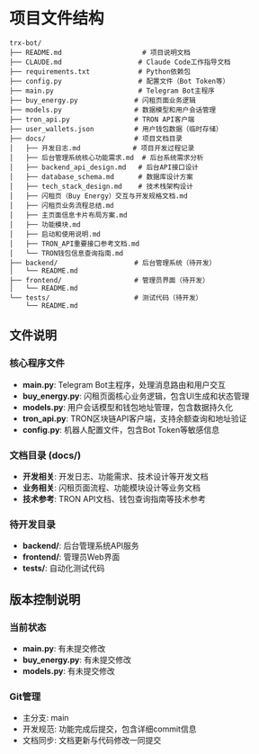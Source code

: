 # 项目文件结构

```
trx-bot/
├── README.md                    # 项目说明文档
├── CLAUDE.md                   # Claude Code工作指导文档
├── requirements.txt            # Python依赖包
├── config.py                   # 配置文件（Bot Token等）
├── main.py                     # Telegram Bot主程序
├── buy_energy.py              # 闪租页面业务逻辑
├── models.py                  # 数据模型和用户会话管理
├── tron_api.py                # TRON API客户端
├── user_wallets.json          # 用户钱包数据（临时存储）
├── docs/                      # 项目文档目录
│   ├── 开发日志.md             # 项目开发过程记录
│   ├── 后台管理系统核心功能需求.md  # 后台系统需求分析
│   ├── backend_api_design.md   # 后台API接口设计
│   ├── database_schema.md      # 数据库设计方案
│   ├── tech_stack_design.md    # 技术栈架构设计
│   ├── 闪租页（Buy Energy）交互与开发规格文档.md
│   ├── 闪租页业务流程总结.md
│   ├── 主页面信息卡片布局方案.md
│   ├── 功能模块.md
│   ├── 启动和使用说明.md
│   ├── TRON_API重要接口参考文档.md
│   └── TRON钱包信息查询指南.md
├── backend/                   # 后台管理系统（待开发）
│   └── README.md
├── frontend/                  # 管理员界面（待开发）
│   └── README.md
└── tests/                     # 测试代码（待开发）
    └── README.md
```

## 文件说明

### 核心程序文件
- **main.py**: Telegram Bot主程序，处理消息路由和用户交互
- **buy_energy.py**: 闪租页面核心业务逻辑，包含UI生成和状态管理
- **models.py**: 用户会话模型和钱包地址管理，包含数据持久化
- **tron_api.py**: TRON区块链API客户端，支持余额查询和地址验证
- **config.py**: 机器人配置文件，包含Bot Token等敏感信息

### 文档目录 (docs/)
- **开发相关**: 开发日志、功能需求、技术设计等开发文档
- **业务相关**: 闪租页面流程、功能模块设计等业务文档
- **技术参考**: TRON API文档、钱包查询指南等技术参考

### 待开发目录
- **backend/**: 后台管理系统API服务
- **frontend/**: 管理员Web界面
- **tests/**: 自动化测试代码

## 版本控制说明

### 当前状态
- **main.py**: 有未提交修改
- **buy_energy.py**: 有未提交修改  
- **models.py**: 有未提交修改

### Git管理
- 主分支: main
- 开发规范: 功能完成后提交，包含详细commit信息
- 文档同步: 文档更新与代码修改一同提交